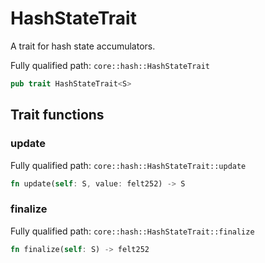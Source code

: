 # HashStateTrait

A trait for hash state accumulators.

Fully qualified path: `core::hash::HashStateTrait`

```rust
pub trait HashStateTrait<S>
```

## Trait functions

### update

Fully qualified path: `core::hash::HashStateTrait::update`

```rust
fn update(self: S, value: felt252) -> S
```


### finalize

Fully qualified path: `core::hash::HashStateTrait::finalize`

```rust
fn finalize(self: S) -> felt252
```


